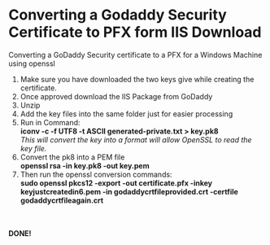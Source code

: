 # Converting a Godaddy Security Certificate to PFX form IIS Download
Converting a GoDaddy Security certificate to a PFX for a Windows Machine using openssl

<ol>
  <li>Make sure you have downloaded the two keys give while creating the certificate.</li>
  <li>Once approved download the IIS Package from GoDaddy</li>
  <li>Unzip</li>
  <li>Add the key files into the same folder just for easier processing</li>
<li>Run in Command:<br>
  <b>iconv -c -f UTF8 -t ASCII generated-private.txt > key.pk8</b><br>
  <i>This will convert the key into a format will allow OpenSSL to read the key file.</i></li>
<li>Convert the pk8 into a PEM file<br>
  <b>openssl rsa -in key.pk8 -out key.pem</b></li>
<li>Then run the openssl conversion commands:<br>
<b>sudo openssl pkcs12 -export -out certificate.pfx -inkey keyjustcreatedin6.pem -in godaddycrtfileprovided.crt -certfile godaddycrtfileagain.crt</b></li>
  </ol>
<br><br>
<b>DONE!</b>
